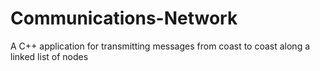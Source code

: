 # Communications-Network
A C++ application for transmitting messages from coast to coast along a linked list of nodes
